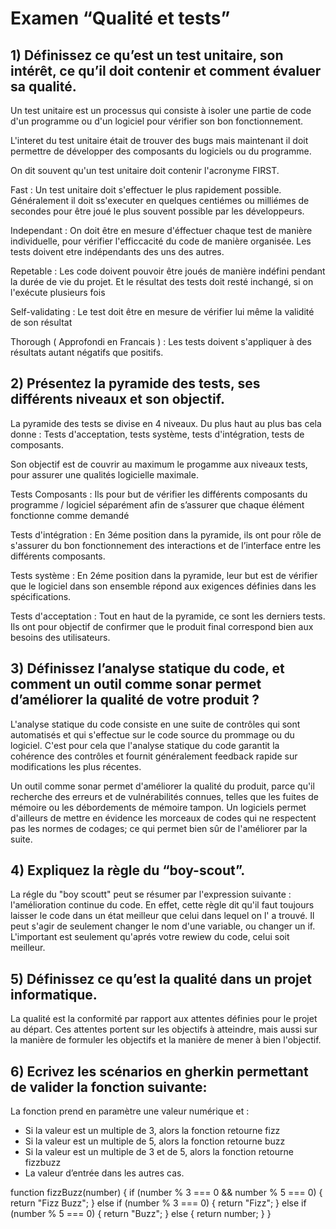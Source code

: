 # Examen “Qualité et tests”


## 1) Définissez ce qu’est un test unitaire, son intérêt, ce qu’il doit contenir et comment évaluer sa qualité.
Un test unitaire est un processus qui consiste à isoler une partie de code d'un programme ou d'un logiciel pour vérifier son bon fonctionnement. 

L'interet du test unitaire était de trouver des bugs mais maintenant il doit permettre de développer des composants du logiciels ou du programme.

On dit souvent qu'un test unitaire doit contenir l'acronyme FIRST.

Fast :  Un test unitaire doit s'effectuer le plus rapidement possible. Généralement il doit ss'executer en quelques centiémes ou milliémes de secondes pour être joué le plus souvent possible par les développeurs.

Independant : On doit être en mesure d'éffectuer chaque test de manière individuelle, pour vérifier l'efficcacité du code de manière organisée. Les tests doivent etre indépendants des uns des autres. 

Repetable : Les code doivent pouvoir être joués de manière indéfini pendant la durée de vie du projet. Et le résultat des tests doit resté inchangé, si on l'exécute plusieurs fois 

Self-validating : Le test doit être en mesure de vérifier lui même la validité de son résultat

Thorough ( Approfondi en Francais ) : Les tests doivent s'appliquer à des résultats autant négatifs que positifs. 

## 2) Présentez la pyramide des tests, ses différents niveaux et son objectif.

La pyramide des tests se divise en 4 niveaux. Du plus haut au plus bas cela donne : Tests d'acceptation, tests système, tests d'intégration, tests de composants. 

Son objectif est de couvrir au maximum le progamme aux niveaux tests, pour assurer une qualités logicielle maximale. 

Tests Composants : Ils pour but de vérifier les différents composants du programme / logiciel séparément afin de s’assurer que chaque élément fonctionne comme demandé

Tests d'intégration : En 3éme position dans la pyramide, ils ont pour rôle de s'assurer du bon fonctionnement des interactions et de l’interface entre les différents composants.

Tests système : En 2éme position dans la pyramide, leur but est de vérifier que le logiciel dans son ensemble répond aux exigences définies dans les spécifications.

Tests d'acceptation : Tout en haut de la pyramide, ce sont les derniers tests. Ils ont pour objectif de confirmer que le produit final correspond bien aux besoins des utilisateurs. 

## 3) Définissez l’analyse statique du code, et comment un outil comme sonar permet d’améliorer la qualité de votre produit ?

L'analyse statique du code consiste en une suite de contrôles qui sont automatisés et qui s'effectue sur le code source du prommage ou du logiciel. C'est pour cela que l'analyse statique du code garantit la cohérence des contrôles et fournit généralement feedback rapide sur  modifications les plus récentes. 

Un outil comme sonar permet d'améliorer la qualité du produit, parce qu'il recherche des erreurs et de vulnérabilités connues, telles que les fuites de mémoire ou les débordements de mémoire tampon. Un logiciels permet d'ailleurs de mettre en évidence les morceaux de codes qui ne respectent pas les normes de codages; ce qui permet bien sûr de l'améliorer par la suite.

## 4) Expliquez la règle du “boy-scout”.

La régle du "boy scoutt" peut se résumer par l'expression suivante : l'amélioration continue du code. En effet, cette règle dit qu'il faut toujours laisser le code dans un état meilleur que celui dans lequel on l' a trouvé. Il peut s'agir de seulement changer le nom d'une variable, ou changer un if. L'important est seulement qu'aprés votre rewiew du code, celui soit meilleur. 

## 5) Définissez ce qu’est la qualité dans un projet informatique.

La qualité est la conformité par rapport aux attentes définies pour le projet au départ. Ces attentes portent sur les objectifs à atteindre, mais aussi sur la manière de formuler les objectifs et la manière de mener à bien l'objectif. 

## 6) Ecrivez les scénarios en gherkin permettant de valider la fonction suivante:
La fonction prend en paramètre une valeur numérique et :
* Si la valeur est un multiple de 3, alors la fonction retourne fizz
* Si la valeur est un multiple de 5, alors la fonction retourne buzz
* Si la valeur est un multiple de 3 et de 5, alors la fonction retourne fizzbuzz
* La valeur d’entrée dans les autres cas.


function fizzBuzz(number) {
  if (number % 3 === 0 && number % 5 === 0) {
    return "Fizz Buzz";
  } else if (number % 3 === 0) {
    return "Fizz";
  } else if (number % 5 === 0) {
    return "Buzz";
  } else {
    return number;
  }
}
